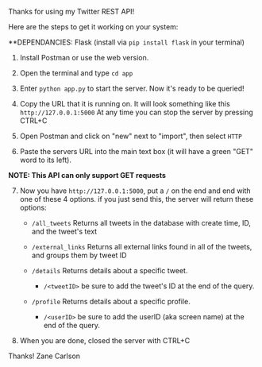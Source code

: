 Thanks for using my Twitter REST API!

Here are the steps to get it working on your system:

**DEPENDANCIES: Flask (install via `pip install flask` in your terminal)


1. Install Postman or use the web version.

2. Open the terminal and type `cd app` 

3. Enter `python app.py` to start the server. Now it's ready to be queried!

4. Copy the URL that it is running on. It will look something like this `http://127.0.0.1:5000` At any time you can stop the server by pressing CTRL+C

5. Open Postman and click on "new" next to "import", then select `HTTP`

6. Paste the servers URL into the main text box (it will have a green "GET" word to its left). 

**NOTE: This API can only support GET requests**

7. Now you have `http://127.0.0.1:5000`, put a `/` on the end and end with one of these 4 options. if you just send this, the server will return these options:

    - `/all_tweets` Returns all tweets in the database with create time, ID, and the tweet's text

    - `/external_links` Returns all external links found in all of the tweets, and groups them by tweet ID

    - `/details` Returns details about a specific tweet.
        - `/<tweetID>` be sure to add the tweet's ID at the end of the query.

    - `/profile` Returns details about a specific profile.
        - `/<userID>` be sure to add the userID (aka screen name) at the end of the query.

8. When you are done, closed the server with CTRL+C

Thanks!
Zane Carlson